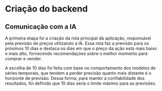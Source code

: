 # Criação do backend

## Comunicação com a IA

A primeira etapa foi a criação da rota principal da aplicação, responsável pela previsão de preços utilizando a IA. Essa rota faz a previsão para os próximos 10 dias e destaca os dias em que o preço da ação está mais baixo e mais alto, fornecendo recomendações sobre o melhor momento para comprar e vender.

A escolha de 10 dias foi feita com base no comportamento dos modelos de séries temporais, que tendem a perder precisão quanto mais distante é o horizonte de previsão. Dessa forma, para manter a confiabilidade dos resultados, foi definido que 10 dias seria o limite máximo para as previsões.